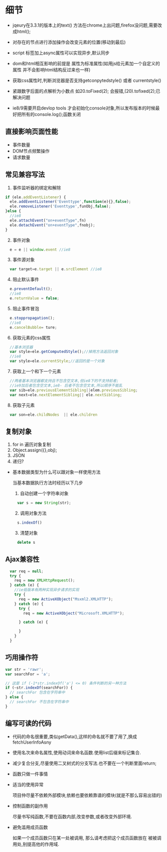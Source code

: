 # 细节

- jqeury在3.3.1的版本上的text() 方法在chrome上出问题,firefox没问题,需要改成html();
- 对存在的节点进行添加操作会改变元素的位置(移动到最后)
- script 标签加上async属性可以实现异步,默认同步
- dom和html相互影响的前提是 属性为标准属性(如用js给元素加一个自定义的属性 并不会影响html结构反过来也一样)

- 获取css属性时,判断浏览器是否支持getconpytedstyle() 或者 currentstyle()

- 紧跟数字后面的点解析为小数点 如20.toFixed(2); 会报错,(20).tofixed(2);已解决问题

- ie8/9需要开启devlop tools 才会初始化console对象,所以发布版本的时候最好把所有的console.log();函数关闭

## 直接影响页面性能

- 事件数量
- DOM节点频繁操作
- 请求数量

## 常见兼容写法

1. 事件监听器的绑定和解除

  ```javascript
  if (ele.addEventListener) {
    ele.addEventListener('Eventtype',function(e){},false);
    ele.removeListener('Eventtype',funObj,false);
  }else {
    //ie8
    ele.attachEvent("on+eventType",fn)
    ele.detachEvent("on+eventType",fnobj);
  }
  ```

2. 事件对象

  ```javascript
    e = e || window.event //ie8
  ```

3. 事件源对象

  ```javascript
    var target=e.target || e.srcElement //ie8
  ```

4. 阻止默认事件

  ```javascript
    e.preventDefault();
    //ie8
    e.returnValue = false;
  ```

5. 阻止事件冒泡

  ```javascript
    e.stoppropagation();
    //ie8
    e.cancelBubble= ture;
  ```

6. 获取元素的css属性

  ```javascript
    //基本浏览器
    var style=ele.getComputedStyle();//掉用方法返回对象
    //ie8
    var style=ele.currentStyle;//返回的是一个对象
  ```

7. 获取上一个和下一个元素

  ```javascript
    //两者基本浏览器都支持且不包含空文本,但ie8下的不支持前者;
    //ie9加后者包含空文本,ie8- 后者不包含空文本,所以顺序不能乱
    var sib=ele.previousElementSibling||elem.previousSibling;
    var next=ele.nextElementSibling|| ele.nextSibling;
  ```

8. 获取子元素

  ```javascript
    var son=ele.childNodes  || ele.children
  ```

## 复制对象

1. for in 遍历对象复制
2. Object.assign({},obj);
3. JSON
4. 递归?

- 基本数据类型为什么可以跟对象一样使用方法

   当基本数据执行方法时经历以下几步

    1. 自动创建一个字符串对象
    ```javascript
      var s = new String(str);
    ```
    2. 调用对象方法

    ```javascript
      s.indexOf()
    ```
    3. 清楚对象

    ```javascript
      delete s
    ```

## Ajax兼容性

  ```javascript
    var req = null;
    try {
      req = new XMLHttpRequest();
    } catch (e) {
      //ie低版本有两种实现异步请求的实现
      try {
        req = new ActiveXObject("Msxml2.XMLHTTP");
      } catch (e) {
        try {
          req = new ActiveXObject("Microsoft.XMLHTTP");

        } catch (e) {

        }
      }
    }
  ```

## 巧用操作符

```js
var str = 'rawr';
var searchFor = 'a';

// 这是 if (-1*str.indexOf('a') <= 0) 条件判断的另一种方法
if (~str.indexOf(searchFor)) {
  // searchFor 包含在字符串中
} else {
  // searchFor 不包含在字符串中
}
```

## 编写可读的代码

- 代码的命名很重要,类似getData(),这样的命名就不要了用了,换成fetchUserInfoAsny

- 使用名次来命名属性,使用动词来命名函数.使用list后缀来标记集合.

- 减少复合分支,尽量使用二叉树式的分支写法.也不要在一个判断里面return;

- 函数只做一件事情

- 适当的使用异常

  项目仲尽量不依赖外部模块,依赖也要依赖靠谱的模块(就是不那么容易出错的)

- 控制函数的副作用

  尽量书写纯函数,不要在函数内部,改变参数,或者改变外部环境.

- 避免滥用成员函数

  如果一个成员函数只在某一处被调用, 那么请考虑把这个成员函数放在 被被调用处,别提高他的作用域.
